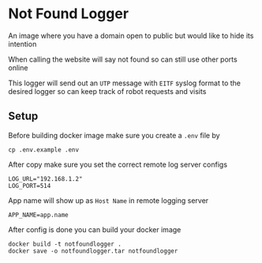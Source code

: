 # Not Found Logger

An image where you have a domain open to public but would like to hide its intention

When calling the website will say not found so can still use other ports online

This logger will send out an `UTP` message with `EITF` syslog format to the desired logger 
so can keep track of robot requests and visits

## Setup

Before building docker image make sure you create a `.env` file by
```
cp .env.example .env
```

After copy make sure you set the correct remote log server configs

```
LOG_URL="192.168.1.2"
LOG_PORT=514
```

App name will show up as `Host Name` in remote logging server

```
APP_NAME=app.name
```

After config is done you can build your docker image

```
docker build -t notfoundlogger .
docker save -o notfoundlogger.tar notfoundlogger
```
